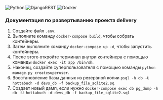 ![Python](https://img.shields.io/badge/python-3670A0?style=for-the-badge&logo=python&logoColor=ffdd54) 
![DjangoREST](https://img.shields.io/badge/DJANGO-REST-ff1709?style=for-the-badge&logo=django&logoColor=white&color=ff1709&labelColor=gray) 
![Docker](https://img.shields.io/badge/docker-%230db7ed.svg?style=for-the-badge&logo=docker&logoColor=white)

### Документация по развертыванию проекта delivery

1. Создайте файл `.env`.
2. Выполните команду `docker-compose build`, чтобы собрать контейнеры.
3. Затем выполните команду `docker-compose up -d`, чтобы запустить контейнеры.
4. После этого откройте терминал внутри контейнера с помощью команды `docker exec -it app /bin/sh`.
5. Наконец, создайте суперпользователя с помощью команды `python manage.py createsuperuser`.
6. Восстановление базы данных из резервной копии `psql -h db -U hottabuch -d devs_db -f backup_file_sqlite2.sq`.
7. Создает новый дамп, если нужно `docker-compose exec db pg_dump -h db -U hottabuch -d devs_db -f backup_file_sqlite2.sql`
